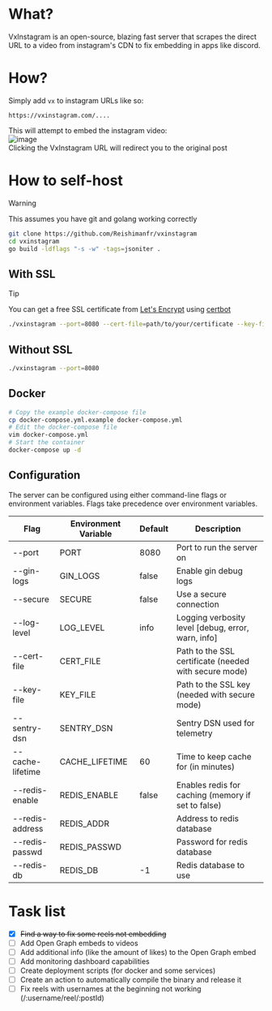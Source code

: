 # What?
VxInstagram is an open-source, blazing fast server that scrapes the direct URL to a video from instagram's CDN to fix embedding in apps like discord.

# How?
Simply add `vx` to instagram URLs like so:
```
https://vxinstagram.com/....
```
This will attempt to embed the instagram video:<br>
![image](https://github.com/user-attachments/assets/b124bb26-0815-4b34-b8f5-70da24dcec20)<br>
Clicking the VxInstagram URL will redirect you to the original post

# How to self-host
> [!WARNING]
> This assumes you have git and golang working correctly
```sh
git clone https://github.com/Reishimanfr/vxinstagram
cd vxinstagram
go build -ldflags "-s -w" -tags=jsoniter .
```
## With SSL
> [!TIP]
> You can get a free SSL certificate from [Let's Encrypt](https://letsencrypt.org/) using [certbot](https://certbot.eff.org/)
```sh
./vxinstagram --port=8080 --cert-file=path/to/your/certificate --key-file=path/to/your/key
```
## Without SSL
```sh
./vxinstagram --port=8080
```

## Docker
```sh
# Copy the example docker-compose file
cp docker-compose.yml.example docker-compose.yml
# Edit the docker-compose file
vim docker-compose.yml
# Start the container
docker-compose up -d
```

## Configuration

The server can be configured using either command-line flags or environment variables. Flags take precedence over environment variables.

| Flag              | Environment Variable  | Default | Description                                           |
|-------------------|-----------------------|---------|-------------------------------------------------------|
| --port            | PORT                  | 8080    | Port to run the server on                             |
| --gin-logs        | GIN_LOGS              | false   | Enable gin debug logs                                 |
| --secure          | SECURE                | false   | Use a secure connection                               |
| --log-level       | LOG_LEVEL             | info    | Logging verbosity level [debug, error, warn, info]    |
| --cert-file       | CERT_FILE             |         | Path to the SSL certificate (needed with secure mode) |
| --key-file        | KEY_FILE              |         | Path to the SSL key (needed with secure mode)         |
| --sentry-dsn      | SENTRY_DSN            |         | Sentry DSN used for telemetry                         |
| --cache-lifetime  | CACHE_LIFETIME        | 60      | Time to keep cache for (in minutes)                   |
| --redis-enable    | REDIS_ENABLE          | false   | Enables redis for caching (memory if set to false)    |
| --redis-address   | REDIS_ADDR            |         | Address to redis database                             |
| --redis-passwd    | REDIS_PASSWD          |         | Password for redis database                           |
| --redis-db        | REDIS_DB              | -1      | Redis database to use                                 |

# Task list
- [x] ~~Find a way to fix some reels not embedding~~
- [ ] Add Open Graph embeds to videos
- [ ] Add additional info (like the amount of likes) to the Open Graph embed
- [ ] Add monitoring dashboard capabilities
- [ ] Create deployment scripts (for docker and some services)
- [ ] Create an action to automatically compile the binary and release it
- [ ] Fix reels with usernames at the beginning not working (/:username/reel/:postId)
